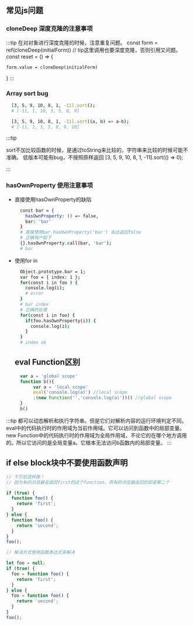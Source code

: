 ## 常见js问题

### cloneDeep 深度克隆的注意事项

:::tip
  在对对象进行深度克隆的时候，注意重复问题。
  const form = ref(cloneDeep(initialForm))
  // tip这里调用也要深度克隆，否则引用又问题。
  const reset = () => {

    form.value = cloneDeep(initialForm)
  }
:::

### Array sort bug

```bash
  [3, 5, 9, 10, 8, 1, -11].sort();
  # [-11, 1, 10, 3, 5, 8, 9]

  [3, 5, 9, 10, 8, 1, -11].sort((a, b) => a-b);
  # [-11, 1, 3, 5, 8, 9, 10]

```
:::tip

  sort不加比较函数的时候，是通过toString来比较的，字符串来比较的时候可能不准确。
  低版本可能有bug，不按照原样返回
  [3, 5, 9, 10, 8, 1, -11].sort(() => 0);
  
:::

### hasOwnProperty 使用注意事项

* 直接使用hasOwnProperty的缺陷

  ```bash
    const bar = {
      hasOwnProperty: () => false,
      bar: 'bar'
    }
    # 直接使用bar.hasOwnProperty('bar') 永远返回false
    # 正确用户如下
    {}.hasOwnProperty.call(bar, 'bar'); 
    # bar
  ```
* 使用for in 
  ```bash
    Object.prototype.bar = 1;
    var foo = { index: 1 };
    for(const i in foo ) {
      console.log(i); 
      # error
    }
    # bar index 
    # 正确的处理
    for(const i in foo) {
      if(foo.hasOwnProperty(i)) {
        console.log(i);
      }
    }
    # index ok
  ```


  ## eval Function区别

  ```javascript
    var a = 'global scope'
    function b(){
         var a = 'local scope'
         eval('console.log(a)') //local scope
         ;(new Function('','console.log(a)'))() //global scope
    }
    b()
  ```
:::tip
都可以动态解析和执行字符串。但是它们对解析内容的运行环境判定不同。
eval中的代码执行时的作用域为当前作用域。它可以访问到函数中的局部变量。
new Function中的代码执行时的作用域为全局作用域，不论它的在哪个地方调用的。所以它访问的是全局变量a。它根本无法访问b函数内的局部变量。
:::

## if else block块中不要使用函数声明

```javascript
// 千万别这样做！
// 因为有的浏览器会返回first的这个function，而有的浏览器返回的却是第二个

if (true) {
  function foo() {
    return 'first';
  }
} else {
  function foo() {
    return 'second';
  }
}
foo();

// 解决方式使用函数表达式来解决

let foo = null;
if (true) {
  foo = function foo() {
    return 'first';
  }
} else {
  foo = function foo() {
    return 'second';
  }
}
foo();
```